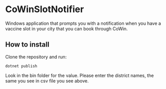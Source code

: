 # CoWinSlotNotifier
Windows application that prompts you with a notification when you have a vaccine slot in your city that you can book through CoWin.


## How to install
Clone the repository and run:
```
dotnet publish
```

Look in the bin folder for the value. Please enter the district names, the same you see in csv file you see above.

